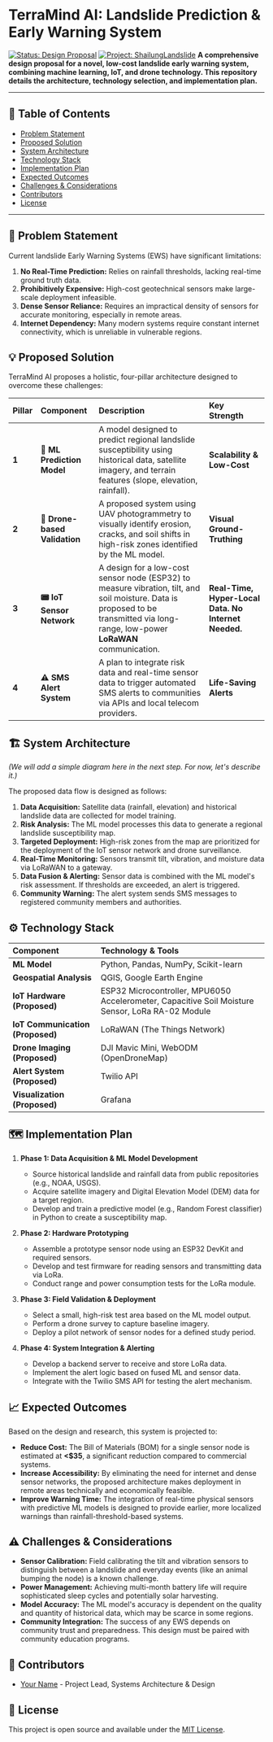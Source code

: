 # TerraMind AI: Landslide Prediction & Early Warning System

[![Status: Design Proposal](https://img.shields.io/badge/Status-Design%20Proposal-blue)]()
[![Project: ShailungLandslide](https://img.shields.io/badge/Project-ShailungLandslide-blue)]()
**A comprehensive design proposal for a novel, low-cost landslide early warning system, combining machine learning, IoT, and drone technology. This repository details the architecture, technology selection, and implementation plan.**

---

## 📖 Table of Contents
- [Problem Statement](#-problem-statement)
- [Proposed Solution](#-proposed-solution)
- [System Architecture](#-system-architecture)
- [Technology Stack](#-technology-stack)
- [Implementation Plan](#-implementation-plan)
- [Expected Outcomes](#-expected-outcomes)
- [Challenges & Considerations](#-challenges--considerations)
- [Contributors](#-contributors)
- [License](#-license)

---

## 🚨 Problem Statement

Current landslide Early Warning Systems (EWS) have significant limitations:
1.  **No Real-Time Prediction:** Relies on rainfall thresholds, lacking real-time ground truth data.
2.  **Prohibitively Expensive:** High-cost geotechnical sensors make large-scale deployment infeasible.
3.  **Dense Sensor Reliance:** Requires an impractical density of sensors for accurate monitoring, especially in remote areas.
4.  **Internet Dependency:** Many modern systems require constant internet connectivity, which is unreliable in vulnerable regions.

## 💡 Proposed Solution

TerraMind AI proposes a holistic, four-pillar architecture designed to overcome these challenges:

| Pillar | Component | Description | Key Strength |
| :--- | :--- | :--- | :--- |
| **1** | **🤖 ML Prediction Model** | A model designed to predict regional landslide susceptibility using historical data, satellite imagery, and terrain features (slope, elevation, rainfall). | **Scalability & Low-Cost** |
| **2** | **🚁 Drone-based Validation** | A proposed system using UAV photogrammetry to visually identify erosion, cracks, and soil shifts in high-risk zones identified by the ML model. | **Visual Ground-Truthing** |
| **3** | **📟 IoT Sensor Network** | A design for a low-cost sensor node (ESP32) to measure vibration, tilt, and soil moisture. Data is proposed to be transmitted via long-range, low-power **LoRaWAN** communication. | **Real-Time, Hyper-Local Data. No Internet Needed.** |
| **4** | **⚠️ SMS Alert System** | A plan to integrate risk data and real-time sensor data to trigger automated SMS alerts to communities via APIs and local telecom providers. | **Life-Saving Alerts** |

## 🏗 System Architecture

*(We will add a simple diagram here in the next step. For now, let's describe it.)*

The proposed data flow is designed as follows:
1.  **Data Acquisition:** Satellite data (rainfall, elevation) and historical landslide data are collected for model training.
2.  **Risk Analysis:** The ML model processes this data to generate a regional landslide susceptibility map.
3.  **Targeted Deployment:** High-risk zones from the map are prioritized for the deployment of the IoT sensor network and drone surveillance.
4.  **Real-Time Monitoring:** Sensors transmit tilt, vibration, and moisture data via LoRaWAN to a gateway.
5.  **Data Fusion & Alerting:** Sensor data is combined with the ML model's risk assessment. If thresholds are exceeded, an alert is triggered.
6.  **Community Warning:** The alert system sends SMS messages to registered community members and authorities.

## ⚙️ Technology Stack

| Component | Technology & Tools |
| :--- | :--- |
| **ML Model** | Python, Pandas, NumPy, Scikit-learn |
| **Geospatial Analysis** | QGIS, Google Earth Engine |
| **IoT Hardware (Proposed)** | ESP32 Microcontroller, MPU6050 Accelerometer, Capacitive Soil Moisture Sensor, LoRa RA-02 Module |
| **IoT Communication (Proposed)** | LoRaWAN (The Things Network) |
| **Drone Imaging (Proposed)** | DJI Mavic Mini, WebODM (OpenDroneMap) |
| **Alert System (Proposed)** | Twilio API |
| **Visualization (Proposed)** | Grafana |

## 🗺 Implementation Plan

1.  **Phase 1: Data Acquisition & ML Model Development**
    -   Source historical landslide and rainfall data from public repositories (e.g., NOAA, USGS).
    -   Acquire satellite imagery and Digital Elevation Model (DEM) data for a target region.
    -   Develop and train a predictive model (e.g., Random Forest classifier) in Python to create a susceptibility map.

2.  **Phase 2: Hardware Prototyping**
    -   Assemble a prototype sensor node using an ESP32 DevKit and required sensors.
    -   Develop and test firmware for reading sensors and transmitting data via LoRa.
    -   Conduct range and power consumption tests for the LoRa module.

3.  **Phase 3: Field Validation & Deployment**
    -   Select a small, high-risk test area based on the ML model output.
    -   Perform a drone survey to capture baseline imagery.
    -   Deploy a pilot network of sensor nodes for a defined study period.

4.  **Phase 4: System Integration & Alerting**
    -   Develop a backend server to receive and store LoRa data.
    -   Implement the alert logic based on fused ML and sensor data.
    -   Integrate with the Twilio SMS API for testing the alert mechanism.

## 📈 Expected Outcomes

Based on the design and research, this system is projected to:
*   **Reduce Cost:** The Bill of Materials (BOM) for a single sensor node is estimated at **<$35**, a significant reduction compared to commercial systems.
*   **Increase Accessibility:** By eliminating the need for internet and dense sensor networks, the proposed architecture makes deployment in remote areas technically and economically feasible.
*   **Improve Warning Time:** The integration of real-time physical sensors with predictive ML models is designed to provide earlier, more localized warnings than rainfall-threshold-based systems.

## ⚠️ Challenges & Considerations

*   **Sensor Calibration:** Field calibrating the tilt and vibration sensors to distinguish between a landslide and everyday events (like an animal bumping the node) is a known challenge.
*   **Power Management:** Achieving multi-month battery life will require sophisticated sleep cycles and potentially solar harvesting.
*   **Model Accuracy:** The ML model's accuracy is dependent on the quality and quantity of historical data, which may be scarce in some regions.
*   **Community Integration:** The success of any EWS depends on community trust and preparedness. This design must be paired with community education programs.

## 👥 Contributors

- [Your Name](https://github.com/yourusername) - Project Lead, Systems Architecture & Design

## 📜 License

This project is open source and available under the [MIT License](LICENSE).
